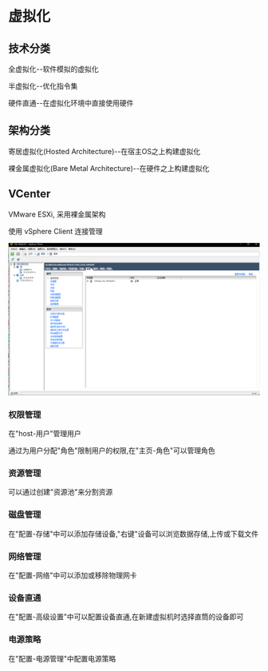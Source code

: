 # 虚拟化

## 技术分类

全虚拟化--软件模拟的虚拟化

半虚拟化--优化指令集

硬件直通--在虚拟化环境中直接使用硬件

## 架构分类

寄居虚拟化(Hosted Architecture)--在宿主OS之上构建虚拟化

裸金属虚拟化(Bare Metal Architecture)--在硬件之上构建虚拟化

## VCenter

VMware ESXi, 采用裸金属架构

使用 vSphere Client 连接管理

![VSphere Client 界面](./Pics\Vcenter.png)

### 权限管理

在"host-用户"管理用户

通过为用户分配"角色"限制用户的权限,在"主页-角色"可以管理角色

### 资源管理

可以通过创建"资源池"来分割资源

### 磁盘管理

在"配置-存储"中可以添加存储设备,"右键"设备可以浏览数据存储,上传或下载文件

### 网络管理

在"配置-网络"中可以添加或移除物理网卡

### 设备直通

在"配置-高级设置"中可以配置设备直通,在新建虚拟机时选择直筒的设备即可

### 电源策略

在"配置-电源管理"中配置电源策略
